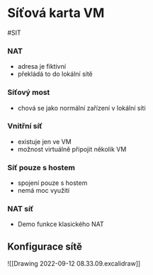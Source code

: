 # Síťová karta VM

#SIT

### NAT

- adresa je fiktivní
- překládá to do lokální sítě

### Síťový most

- chová se jako normální zařízení v lokální síti


### Vnitřní síť

- existuje jen ve VM
- možnost virtuálně připojit několik VM


### Síť pouze s hostem

- spojení pouze s hostem
- nemá moc využití

### NAT síť

- Demo funkce klasického NAT


## Konfigurace sítě

![[Drawing 2022-09-12 08.33.09.excalidraw]]